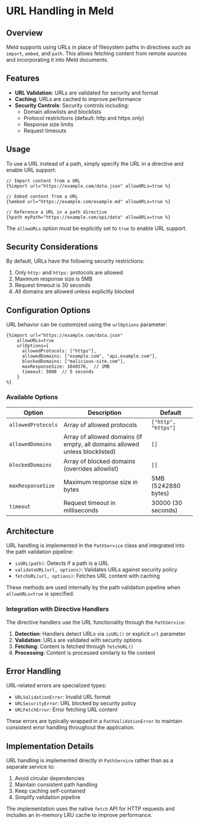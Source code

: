 # URL Handling in Meld

## Overview

Meld supports using URLs in place of filesystem paths in directives such as `import`, `embed`, and `path`. This allows fetching content from remote sources and incorporating it into Meld documents.

## Features

- **URL Validation**: URLs are validated for security and format
- **Caching**: URLs are cached to improve performance
- **Security Controls**: Security controls including:
  - Domain allowlists and blocklists
  - Protocol restrictions (default: http and https only)
  - Response size limits
  - Request timeouts

## Usage

To use a URL instead of a path, simply specify the URL in a directive and enable URL support:

```meld
// Import content from a URL
{%import url="https://example.com/data.json" allowURLs=true %}

// Embed content from a URL
{%embed url="https://example.com/example.md" allowURLs=true %}

// Reference a URL in a path directive
{%path myPath="https://example.com/api/data" allowURLs=true %}
```

The `allowURLs` option must be explicitly set to `true` to enable URL support.

## Security Considerations

By default, URLs have the following security restrictions:

1. Only `http:` and `https:` protocols are allowed
2. Maximum response size is 5MB
3. Request timeout is 30 seconds
4. All domains are allowed unless explicitly blocked

## Configuration Options

URL behavior can be customized using the `urlOptions` parameter:

```meld
{%import url="https://example.com/data.json" 
    allowURLs=true 
    urlOptions={
      allowedProtocols: ["https"],
      allowedDomains: ["example.com", "api.example.com"],
      blockedDomains: ["malicious-site.com"],
      maxResponseSize: 1048576,  // 1MB
      timeout: 5000  // 5 seconds
    } 
%}
```

### Available Options

| Option | Description | Default |
|--------|-------------|---------|
| `allowedProtocols` | Array of allowed protocols | `["http", "https"]` |
| `allowedDomains` | Array of allowed domains (if empty, all domains allowed unless blocklisted) | `[]` |
| `blockedDomains` | Array of blocked domains (overrides allowlist) | `[]` |
| `maxResponseSize` | Maximum response size in bytes | 5MB (5242880 bytes) |
| `timeout` | Request timeout in milliseconds | 30000 (30 seconds) |

## Architecture

URL handling is implemented in the `PathService` class and integrated into the path validation pipeline:

- `isURL(path)`: Detects if a path is a URL
- `validateURL(url, options)`: Validates URLs against security policy
- `fetchURL(url, options)`: Fetches URL content with caching

These methods are used internally by the path validation pipeline when `allowURLs=true` is specified.

### Integration with Directive Handlers

The directive handlers use the URL functionality through the `PathService`:

1. **Detection**: Handlers detect URLs via `isURL()` or explicit `url` parameter
2. **Validation**: URLs are validated with security options
3. **Fetching**: Content is fetched through `fetchURL()`
4. **Processing**: Content is processed similarly to file content

## Error Handling

URL-related errors are specialized types:

- `URLValidationError`: Invalid URL format
- `URLSecurityError`: URL blocked by security policy
- `URLFetchError`: Error fetching URL content

These errors are typically wrapped in a `PathValidationError` to maintain consistent error handling throughout the application.

## Implementation Details

URL handling is implemented directly in `PathService` rather than as a separate service to:

1. Avoid circular dependencies
2. Maintain consistent path handling
3. Keep caching self-contained
4. Simplify validation pipeline

The implementation uses the native `fetch` API for HTTP requests and includes an in-memory LRU cache to improve performance.